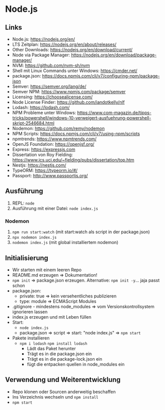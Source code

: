 # Node.js

## Links

- Node.js: https://nodejs.org/en/
- LTS Zeitplan: https://nodejs.org/en/about/releases/
- Other Downloads: https://nodejs.org/en/download/current/
- Node via Package Manager: https://nodejs.org/en/download/package-manager/
- NVM: https://github.com/nvm-sh/nvm
- Shell mit Linux Commands unter Windows: https://cmder.net/
- package.json: https://docs.npmjs.com/cli/v7/configuring-npm/package-json
- Semver: https://semver.org/lang/de/
- Semver NPM: https://www.npmjs.com/package/semver
- Licensing: https://choosealicense.com/
- Node License Finder: https://github.com/iandotkelly/nlf
- Lodash: https://lodash.com/
- NPM Probleme unter Windows: https://www.com-magazin.de/tipps-tricks/powershell/windows-10-verweigert-ausfuehrung-powershell-skript-2546684.html
- Nodemon: https://github.com/remy/nodemon
- NPM Scripts: https://docs.npmjs.com/cli/v7/using-npm/scripts
- npmtrends: https://www.npmtrends.com/
- OpenJS Foundation: https://openjsf.org/
- Express: https://expressjs.com
- Dissertation von Roy Fielding: https://www.ics.uci.edu/~fielding/pubs/dissertation/top.htm
- Nestjs: https://nestjs.com/
- TypeORM: https://typeorm.io/#/
- Passport: http://www.passportjs.org/

## Ausführung

1. REPL: `node`
2. Ausführung mit einer Datei: `node index.js`

### Nodemon

1. `npm run start:watch` (mit start:watch als script in der package.json)
2. `npx nodemon index.js`
3. `nodemon index.js` (mit global installiertem nodemon)

## Initialisierung

- Wir starten mit einem leeren Repo
- README.md erzeugen => Dokumentation!
- `npm init` => package.json erzeugen. Alternative: `npm init -y`... jaja passt schon
- package.json:
  - private: true => kein versehentliches publizieren
  - type: module => ECMAScript Modules
- .gitignore - mindestens node_modules => vom Versionskontrollsystem ignorieren lassen
- index.js erzeugen und mit Leben füllen
- Start:
  - `node index.js`
  - package.json => script => start: "node index.js" => `npm start`
- Pakete installieren
  - `npm i lodash` `npm install lodash`
    - Lädt das Paket herunter
    - Trägt es in die package.json ein
    - Trägt es in die package-lock.json ein
    - fügt die entpacken quellen in node_modules ein

## Verwendung und Weiterentwicklung

- Repo klonen oder Sourcen anderweitig beschaffen
- Ins Verzeichnis wechseln und `npm install`
- `npm start`
